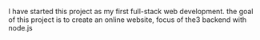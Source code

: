 I have started this project as my first full-stack web development.
the goal of this project is to create an online website, focus of the3 backend with node.js
